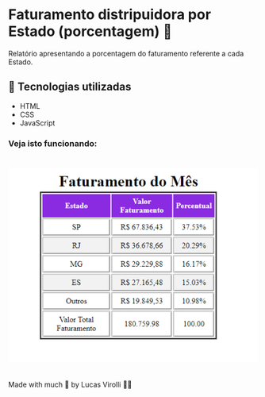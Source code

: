 # Faturamento distripuidora por Estado (porcentagem) 📝

Relatório apresentando a porcentagem do faturamento referente a cada Estado.

## 🚀 Tecnologias utilizadas
- HTML
- CSS
- JavaScript

### Veja isto funcionando:

<h1>
  <img src="./assets/faturamento-percentual.png" />
</h1>

##

Made with much 💜 by Lucas Virolli 🙋‍♂️
